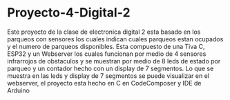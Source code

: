 # Proyecto-4-Digital-2
Este proyecto de la clase de electronica digital 2 esta basado en los parqueos con sensores los cuales indican cuales parqueos estan ocupados y el numero de parqueos disponibles. Esta compuesto de una Tiva C, ESP32 y un Webserver los cuales funcionan por medio de 4 sensores infrarrojos de obstaculos y se muestran por medio de 8 leds de estado por parqueo y un contador hecho con un display de 7 segmentos.
Lo que se muestra en las leds y display de 7 segmentos se puede visualizar en el webserver, el proyecto esta hecho en C en CodeComposer y IDE de Arduino
